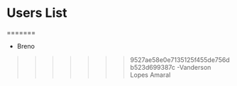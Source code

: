 # Users List
=======
- Breno
>>>>>>> 9527ae58e0e7135125f455de756db523d699387c
-Vanderson Lopes Amaral